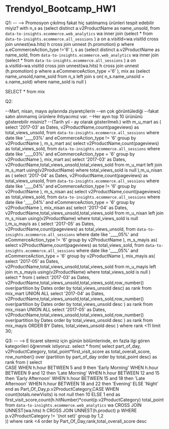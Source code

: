 # Trendyol_Bootcamp_HW1

Q1:
-- --> Promosyon çıkılmış fakat hiç satılmamış ürünleri tespit edebilir miyiz?
with n_s as (select distinct a.v2ProductName as name_unsold, 
from `data-to-insights.ecommerce.web_analytics` wa 
    inner join (select * from `data-to-insights.ecommerce.all_sessions` ) a on a.visitId=wa.visitId
    cross join unnest(wa.hits) h 
    cross join unnest (h.promotion) p
    where a.eCommerceAction_type !='6'
    ),
    s as (select distinct a.v2ProductName as name_sold, 
from `data-to-insights.ecommerce.web_analytics` wa 
    inner join (select * from `data-to-insights.ecommerce.all_sessions` ) a on a.visitId=wa.visitId
    cross join unnest(wa.hits) h 
    cross join unnest (h.promotion) p
    where a.eCommerceAction_type ='6'
    ),
     mix as (select name_unsold,name_sold from n_s left join s on( n_s.name_unsold = s.name_sold)
     where name_sold is null
     )
    
SELECT * from mix


Q2:

--Mart, nisan, mayıs aylarında ziyaretçilerin 
--en çok görüntülediği 
--fakat satın alınmamış ürünlere ihtiyacımız var. 
--Her ayın top 10 ürününü gösterebilir misiniz? 
--(Tarih yıl - ay olarak gösterilmeli.)
with m_u_mart as ( select '2017-03' as Dates, v2ProductName,count(pageviews) as total_views_unsold,  from `data-to-insights.ecommerce.all_sessions`
where date like '____03%'  and eCommerceAction_type != '6' 
group by v2ProductName
),
m_s_mart as( select  v2ProductName,count(pageviews) as total_views_sold,  from `data-to-insights.ecommerce.all_sessions`
where date like '____03%'  and eCommerceAction_type = '6' 
group by v2ProductName
), 
mix_mart as( 
select '2017-03' as Dates, v2ProductName,total_views_unsold,total_views_sold  from m_u_mart left join m_s_mart using(v2ProductName)
where total_views_sold is null
),m_u_nisan as ( select '2017-04' as Dates, v2ProductName,count(pageviews) as total_views_unsold,  from `data-to-insights.ecommerce.all_sessions`
where date like '____04%'  and eCommerceAction_type != '6' 
group by v2ProductName
),
m_s_nisan as( select  v2ProductName,count(pageviews) as total_views_sold,  from `data-to-insights.ecommerce.all_sessions`
where date like '____04%'  and eCommerceAction_type = '6' 
group by v2ProductName
), 
mix_nisan as( 
select '2017-04' as Dates, v2ProductName,total_views_unsold,total_views_sold  from m_u_nisan left join m_s_nisan using(v2ProductName)
where total_views_sold is null
),m_u_mayis as ( select '2017-05' as Dates, v2ProductName,count(pageviews) as total_views_unsold,  from `data-to-insights.ecommerce.all_sessions`
where date like '____05%'  and eCommerceAction_type != '6' 
group by v2ProductName
),
m_s_mayis as( select  v2ProductName,count(pageviews) as total_views_sold,  from `data-to-insights.ecommerce.all_sessions`
where date like '____05%'  and eCommerceAction_type = '6' 
group by v2ProductName
), 
mix_mayis as( 
select '2017-05' as Dates, v2ProductName,total_views_unsold,total_views_sold  from m_u_mayis left join m_s_mayis using(v2ProductName)
where total_views_sold is null
)
select * from (
select '2017-03' as Dates, v2ProductName,total_views_unsold,total_views_sold,row_number() over(partition by Dates order by total_views_unsold desc) as rank from mix_mart
UNION ALL
select '2017-04' as Dates, v2ProductName,total_views_unsold,total_views_sold,row_number() over(partition by Dates order by total_views_unsold desc  ) as rank from mix_nisan
UNION ALL
select '2017-05' as Dates, v2ProductName,total_views_unsold,total_views_sold,row_number() over(partition by Dates order by total_views_unsold desc  ) as rank from mix_mayis
ORDER BY Dates, total_views_unsold desc
)
where rank <11
limit 30;


Q3:
-- --> E ticaret sitemiz için günün bölümlerinde, en fazla ilgi gören kategorileri öğrenmek istiyoruz.
            select * from( 
             select part_of_day,
                      v2ProductCategory,
                        total_point*first_visit_score as total_overall_score,
                          row_number() over (partition by part_of_day order by total_point desc) as rank from
            (   select   
                  CASE WHEN h.hour BETWEEN 5 and 9 then 'Early Morning'
                       WHEN h.hour BETWEEN 9 and 12 then 'Late Morning'
                       WHEN h.hour BETWEEN 12 and 15 then 'Early Afternoon'
                       WHEN h.hour BETWEEN 15 and 18 then 'Late Afternoon'
                       WHEN h.hour BETWEEN 18 and 22 then 'Evening'
                       ELSE 'Night'
                       end as Part_Of_Day,p.v2ProductCategory,CASE WHEN  count(totals.newVisits) is not null then 10
                                                                    ELSE  1
                                                                    end as first_visit_score,count(h.hitNumber)*count(p.v2ProductCategory) total_point  
              from `data-to-insights.ecommerce.web_analytics` wa
              CROSS JOIN UNNEST(wa.hits) h
              CROSS JOIN UNNEST(h.product) p
              WHERE p.v2ProductCategory != '(not set)' 
              group by 1,2              
))
where rank <4
order by  Part_Of_Day,rank,total_overall_score desc
